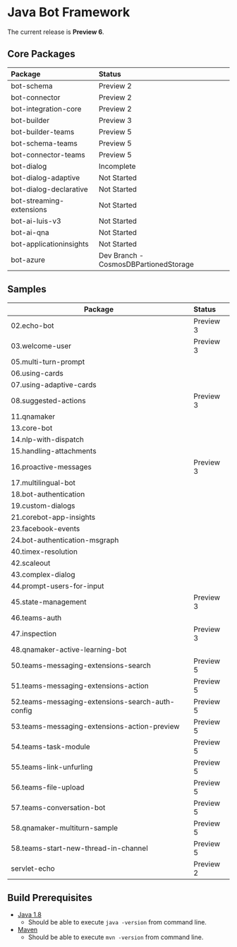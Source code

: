 # Java Bot Framework

The current release is **Preview 6**.

## Core Packages

| Package                         | Status        
| :-------------                  |:-------------
| bot-schema                      | Preview 2
| bot-connector                   | Preview 2     
| bot-integration-core            | Preview 2     
| bot-builder                     | Preview 3
| bot-builder-teams               | Preview 5
| bot-schema-teams                | Preview 5
| bot-connector-teams             | Preview 5
| bot-dialog                      | Incomplete
| bot-dialog-adaptive             | Not Started
| bot-dialog-declarative          | Not Started
| bot-streaming-extensions        | Not Started
| bot-ai-luis-v3                  | Not Started
| bot-ai-qna                      | Not Started
| bot-applicationinsights         | Not Started
| bot-azure                       | Dev Branch - CosmosDBPartionedStorage

## Samples
| Package                         | Status        
| -------------                   |:-------------
| 02.echo-bot                     | Preview 3
| 03.welcome-user                 | Preview 3
| 05.multi-turn-prompt            |
| 06.using-cards                  |
| 07.using-adaptive-cards         |
| 08.suggested-actions            | Preview 3
| 11.qnamaker                     |
| 13.core-bot                     |
| 14.nlp-with-dispatch            |
| 15.handling-attachments         |
| 16.proactive-messages           | Preview 3
| 17.multilingual-bot             |
| 18.bot-authentication           |
| 19.custom-dialogs               |
| 21.corebot-app-insights         |
| 23.facebook-events              |
| 24.bot-authentication-msgraph   |
| 40.timex-resolution             |
| 42.scaleout                     |
| 43.complex-dialog               |
| 44.prompt-users-for-input       |
| 45.state-management             | Preview 3
| 46.teams-auth                   |
| 47.inspection                   | Preview 3
| 48.qnamaker-active-learning-bot |
| 50.teams-messaging-extensions-search | Preview 5
| 51.teams-messaging-extensions-action | Preview 5
| 52.teams-messaging-extensions-search-auth-config | Preview 5
| 53.teams-messaging-extensions-action-preview | Preview 5
| 54.teams-task-module | Preview 5
| 55.teams-link-unfurling | Preview 5
| 56.teams-file-upload | Preview 5
| 57.teams-conversation-bot | Preview 5
| 58.qnamaker-multiturn-sample | Preview 5
| 58.teams-start-new-thread-in-channel | Preview 5
| servlet-echo                    | Preview 2

## Build Prerequisites

- [Java 1.8](https://docs.microsoft.com/en-us/azure/java/jdk/java-jdk-install)
  - Should be able to execute `java -version` from command line.
- [Maven](https://maven.apache.org/install.html)
  - Should be able to execute `mvn -version` from command line.
